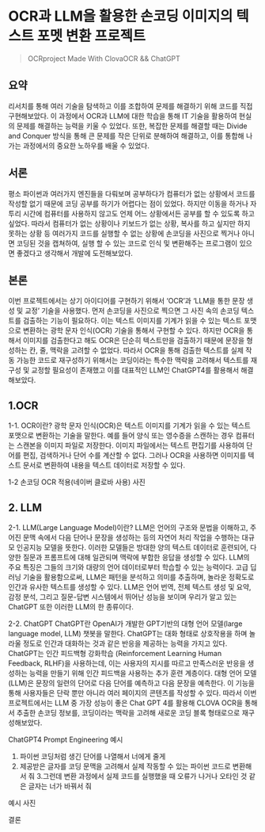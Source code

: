 # OCR과 LLM을 활용한 손코딩 이미지의 텍스트 포멧 변환 프로젝트

>OCRproject Made With ClovaOCR && ChatGPT

## 요약
 리서치를 통해 여러 기술을 탐색하고 이를 조합하여 문제를 해결하기 위해 코드를 직접 구현해보았다. 이 과정에서 OCR과 LLM에 대한 학습을 통해 IT 기술을 활용하여 현실의 문제를 해결하는 능력을 키울 수 있었다. 또한, 복잡한 문제를 해결할 때는 Divide and Conquer 방식을 통해 큰 문제를 작은 단위로 분해하여 해결하고, 이를 통합해 나가는 과정에서의 중요한 노하우를 배울 수 있었다.


## 서론
 평소 파이썬과 여러가지 엔진들을 다뤄보며 공부하다가 컴퓨터가 없는 상황에서 코드를 작성할 없기 때문에 코딩 공부를 하기가 어렵다는 점이 있었다. 하지만 이동을 하거나 자투리 시간에 컴퓨터를 사용하지 않고도 언제 어느 상황에서든 공부를 할 수 있도록 하고 싶었다. 따라서 컴퓨터가 없는 상황이나 키보드가 없는 상황, 복사를 하고 싶지만 하지 못하는 상황 등 여러가지 코드를 실행할 수 없는 상황에 손코딩을 사진으로 찍거나 아니면 코딩된 것을 캡쳐하여, 실행 할 수 있는 코드로 인식 및 변환해주는 프로그램이 있으면 좋겠다고 생각해서 개발에 도전해보았다.

## 본론
 이번 프로젝트에서는 상기 아이디어를 구현하기 위해서 ‘OCR’과 ‘LLM을 통한 문장 생성 및 교정’ 기술을 사용했다. 먼저 손코딩을 사진으로 찍으면 그 사진 속의 손코딩 텍스트를 검출하는 기능이 필요하다. 이는 텍스트 이미지를 기계가 읽을 수 있는 텍스트 포맷으로 변환하는 광학 문자 인식(OCR) 기술을 통해서 구현할 수 있다. 하지만 OCR을 통해서 이미지를 검출한다고 해도 OCR은 단순히 텍스트만을 검출하기 때문에 문장을 형성하는 칸, 줄, 맥락을 고려할 수 없었다. 따라서 OCR을 통해 검출한 텍스트를 실제 작동 가능한 코드로 재구성하기 위해서는 코딩이라는 특수한 맥락을 고려해서 텍스트를 재구성 및 교정할 필요성이 존재했고 이를 대표적인 LLM인 ChatGPT4를 활용해서 해결해보았다.

## 1.OCR

1-1. OCR이란?
 광학 문자 인식(OCR)은 텍스트 이미지를 기계가 읽을 수 있는 텍스트 포맷으로 변환하는 기술을 말한다. 예를 들어 양식 또는 영수증을 스캔하는 경우 컴퓨터는 스캔본을 이미지 파일로 저장한다. 이미지 파일에서는 텍스트 편집기를 사용하여 단어를 편집, 검색하거나 단어 수를 계산할 수 없다. 그러나 OCR을 사용하면 이미지를 텍스트 문서로 변환하여 내용을 텍스트 데이터로 저장할 수 있다.

1-2 손코딩 OCR 적용(네이버 클로바 사용)
사진
## 2. LLM
2-1. LLM(Large Language Model)이란?
 LLM은 언어의 구조와 문법을 이해하고, 주어진 문맥 속에서 다음 단어나 문장을 생성하는 등의 자연어 처리 작업을 수행하는 대규모 인공지능 모델을 뜻한다. 이러한 모델들은 방대한 양의 텍스트 데이터로 훈련되어, 다양한 질문과 프롬프트에 대해 일관되며 맥락에 부합한 응답을 생성할 수 있다. LLM의 주요 특징은 그들의 크기와 대량의 언어 데이터로부터 학습할 수 있는 능력이다. 고급 딥러닝 기술을 활용함으로써, LLM은 패턴을 분석하고 의미를 추출하며, 놀라운 정확도로 인간과 유사한 텍스트를 생성할 수 있다. LLM은 언어 번역, 전체 텍스트 생성 및 요약, 감정 분석, 그리고 질문-답변 시스템에서 뛰어난 성능을 보이며 우리가 알고 있는 ChatGPT 또한 이러한 LLM의 한 종류이다.


2-2. ChatGPT
 ChatGPT란 OpenAI가 개발한 GPT기반의  대형 언어 모델(large language model, LLM) 챗봇을 말한다. ChatGPT는 대화 형태로 상호작용을 하며 놀라울 정도로 인간과 대화하는 것과 같은 반응을 제공하는 능력을 가지고 있다. ChatGPT는 인간 피드백형 강화학습 (Reinforcement Learning Human Feedback, RLHF)을 사용하는데, 이는 사용자의 지시를 따르고 만족스러운 반응을 생성하는 능력을 만들기 위해 인간 피드백을 사용하는 추가 훈련 계층이다. 대형 언어 모델(LLM)은 문장의 일련의 단어로 다음 단어를 예측하고 다음 문장을 예측한다. 이 기능을 통해 사용자들은 단락 뿐만 아니라 여러 페이지의 콘텐츠를 작성할 수 있다. 따라서 이번 프로젝트에서는 LLM 중 가장 성능이 좋은 Chat GPT 4를 활용해 CLOVA OCR을 통해서 추출한 손코딩 정보를, 코딩이라는 맥락을 고려해 새로운 코딩 블록 형태로으로  재구성해보았다.

ChatGPT4 Prompt Engineering 예시

1. 파이썬 코딩처럼 생긴 단어를 나열해서 너에게 줄게
2. 제공받은 글자를 코딩 문맥을 고려해서 실제 작동할 수 있는 파이썬 코드로 변환해서 줘
3.그런데 변환 과정에서 실제 코드를 실행했을 때 오류가 나거나 오타인 것 같은 글자는 너가 바꿔서 줘



예시 사진


결론 
 
